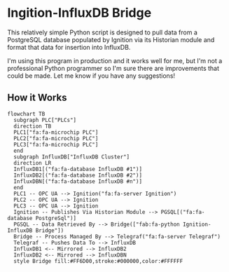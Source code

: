 # Ingition-InfluxDB Bridge

This relatively simple Python script is designed to pull data from a PostgreSQL database populated by Ignition via its Historian module and format that data for insertion into InfluxDB.

I'm using this program in production and it works well for me, but I'm not a professional Python programmer so I'm sure there are improvements that could be made. Let me know if you have any suggestions!

## How it Works

```mermaid
flowchart TB
  subgraph PLC["PLCs"]
  direction TB
  PLC1["fa:fa-microchip PLC"]
  PLC2["fa:fa-microchip PLC"]
  PLC3["fa:fa-microchip PLC"]
  end
  subgraph InfluxDB["InfluxDB Cluster"]
  direction LR
  InfluxDB1[("fa:fa-database InfluxDB #1")]
  InfluxDB2[("fa:fa-database InfluxDB #2")]
  InfluxDBN[("fa:fa-database InfluxDB #n")]
  end
  PLC1 -- OPC UA --> Ignition("fa:fa-server Ignition")
  PLC2 -- OPC UA --> Ignition
  PLC3 -- OPC UA --> Ignition
  Ignition -- Publishes Via Historian Module --> PGSQL[("fa:fa-database PostgreSql")]
  PGSQL -- Data Retrieved By --> Bridge(["fab:fa-python Ignition-InfluxDB Bridge"])
  Bridge -- Process Managed By --> Telegraf("fa:fa-server Telegraf")
  Telegraf -- Pushes Data To --> InfluxDB
  InfluxDB1 <-- Mirrored --> InfluxDB2
  InfluxDB2 <-- Mirrored --> InfluxDBN
  style Bridge fill:#FF6D00,stroke:#000000,color:#FFFFFF
```